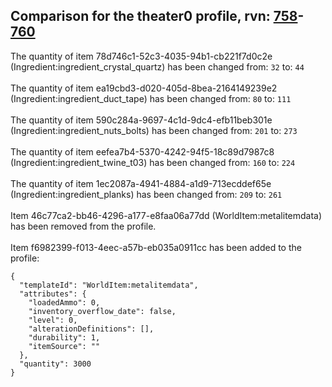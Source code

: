 ## Comparison for the theater0 profile, rvn: [758](https://github.com/PRO100KatYT/FortniteProfileRevisions/tree/main/profiles/theater0/758%20theater0.json)-[760](https://github.com/PRO100KatYT/FortniteProfileRevisions/tree/main/profiles/theater0/760%20theater0.json)

The quantity of item 78d746c1-52c3-4035-94b1-cb221f7d0c2e (Ingredient:ingredient_crystal_quartz) has been changed from: `32` to: `44`
<br><br>
The quantity of item ea19cbd3-d020-405d-8bea-2164149239e2 (Ingredient:ingredient_duct_tape) has been changed from: `80` to: `111`
<br><br>
The quantity of item 590c284a-9697-4c1d-9dc4-efb11beb301e (Ingredient:ingredient_nuts_bolts) has been changed from: `201` to: `273`
<br><br>
The quantity of item eefea7b4-5370-4242-94f5-18c89d7987c8 (Ingredient:ingredient_twine_t03) has been changed from: `160` to: `224`
<br><br>
The quantity of item 1ec2087a-4941-4884-a1d9-713ecddef65e (Ingredient:ingredient_planks) has been changed from: `209` to: `261`
<br><br>
Item 46c77ca2-bb46-4296-a177-e8faa06a77dd (WorldItem:metalitemdata) has been removed from the profile.
<br><br>
Item f6982399-f013-4eec-a57b-eb035a0911cc has been added to the profile:

```
{
  "templateId": "WorldItem:metalitemdata",
  "attributes": {
    "loadedAmmo": 0,
    "inventory_overflow_date": false,
    "level": 0,
    "alterationDefinitions": [],
    "durability": 1,
    "itemSource": ""
  },
  "quantity": 3000
}
```

<br><br>
